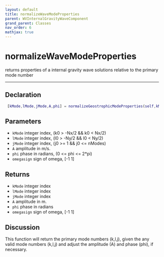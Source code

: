 ```yaml
---
layout: default
title: normalizeWaveModeProperties
parent: WVInternalGravityWaveComponent
grand_parent: Classes
nav_order: 6
mathjax: true
---
```


#  normalizeWaveModeProperties

returns properties of a internal gravity wave solutions relative to the primary mode number


---

## Declaration
```matlab
 [kMode,lMode,jMode,A,phi] = normalizeGeostrophicModeProperties(self,kMode,lMode,jMode,A,phi)
```
## Parameters
+ `kMode`  integer index, (k0 > -Nx/2 && k0 < Nx/2)
+ `lMode`  integer index, (l0 > -Ny/2 && l0 < Ny/2)
+ `jMode`  integer index, (j0 >= 1 && j0 <= nModes)
+ `A`  amplitude in m/s.
+ `phi`  phase in radians, (0 <= phi <= 2*pi)
+ `omegasign`  sign of omega, [-1 1]

## Returns
+ `kMode`  integer index
+ `lMode`  integer index
+ `jMode`  integer index
+ `A`  amplitude in m.
+ `phi`  phase in radians
+ `omegasign`  sign of omega, [-1 1]

## Discussion

  This function will return the primary mode numbers (k,l,j),
  given the any valid mode numbers (k,l,j) and adjust the
  amplitude (A) and phase (phi), if necessary.
 
                            
